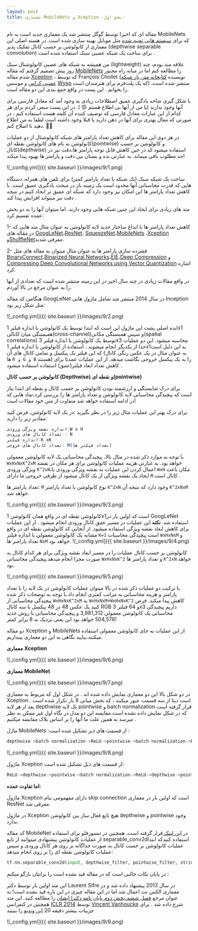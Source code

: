 ```yaml
---
layout: post
title: معماری MobileNets و Xception -بخش اول-
---
```

مقاله ای که اخیرا توسط گوگل منتشر شد یک معماری جدید است به نام MobileNets که برای [سیستم هایی تعبیه شده](https://en.wikipedia.org/wiki/Embedded_system) مثل موبایل بهینه سازی شده است. در هسته اصلی این معماری از کانولوشن بر حسب کانال تفکیک پذیر (depthwise separable convolution) برای ساخت یک شبکه عصبی سبک استفاده شده است .

من همیشه به شبکه های عصبی کانولوشنال سبک (lightweight) علاقه مند بودم، چند روز پیش تصمیم گرفتم که مقاله [MobileNets](https://arxiv.org/abs/1704.04861) را مطالعه کنم اما در میانه راه مجبور شدم مقاله [Xception](https://arxiv.org/abs/1610.02357) ، که توسط François Chollet (نویسنده [کتابخانه متن باز شبکه عصبی کراس](https://en.wikipedia.org/wiki/Keras) و موسس [Wysp](https://www.wysp.ws/) که یک پلت‌فرم برای هنرمندان است) منتشر شده است، را بخوانم . این پست در واقع جمع بندی این دو مقاله است.

 با شکل گیری شاخه یادگیری عمیق اصطلاحات زیادی به وجود آمد که معادل فارسی برای آنها وجود ندارند (یا من از آنها بی اطلاع هستم 😟 ). در این پست سعی کردم برای هر کدام از این عبارات معادل فارسی که توصیف کننده آن کلمه هست استفاده کنم ، در صورتی که معال بهتری برای آنها در ذهن دارید یا قبلا وجود داشته است لطفا به من اطلاع دهید تا اصلاح کنم. 👌🏻

در هر دوی این مقاله برای کاهش تعداد پارامتر های شبکه کانولوشنال از دو عملیات کانولوشن به نام های کانولوشن نقطه ای(pointwise) و کانولوشن بر حسب کانال(depthwise) استفاده میشود که در حین کاهش قابل توجه پارامتر ها،دقت نیز در حد مطلوب باقی میماند. به عبارتی بده و بستان بین دقت و پارامتر ها بهبود پیدا میکند!

![_config.yml]({{ site.baseurl }}/images/9/1.png)

ساخت یک شبکه سبک (یک شبکه با تعداد پارامتر کمتر) برای تلفن های همراه، دستگاه هایی که قدرت محاسباتی آنها محدود است یک زمینه باز در مبحث یادگیری عمیق است. با کاهش تعداد پارامتر ها این امکان نیز وجود دارد که شبکه ای عمیق تر ایجاد کنیم در نتیجه دقت نیز میتواند افزایش پیدا کند .  

متد های زیادی برای ایجاد این چنین شبکه هایی وجود دارند، اما میتوان آنها را به دو بخش عمده تقسیم کرد: 

1-	کاهش تعداد پارامتر ها با ابداع ساختار جدید لایه کانولوشن 
به عنوان مثال متد هایی که در مقاله های [GoogLeNet](https://arxiv.org/abs/1409.4842)،[ResNet](https://arxiv.org/abs/1512.03385)، [SqueezeNet](https://arxiv.org/abs/1602.07360)،[MobileNets](https://arxiv.org/abs/1704.04861) ،[Xception](https://arxiv.org/abs/1704.04861) و[ShuffleNet](https://arxiv.org/pdf/1707.01083.pdf)معرفی شدند.

2-	فشرده سازی پارامتر ها
به عنوان مثال میتوان به مقاله های مثل [BinaryConnect](https://arxiv.org/abs/1511.00363)،[Binarized Neural Networks](https://arxiv.org/abs/1602.02830)،[EIE](https://arxiv.org/abs/1602.01528)،[Deep Compression](https://arxiv.org/abs/1510.00149) و [Compressing Deep Convolutional Networks using Vector Quantization](https://arxiv.org/abs/1412.6115) اشاره کرد.

در واقع مقالات زیادی در چند سال اخیر در این زمینه منتشر شده است که تعدادی از آنها را به عنوان مرجع در بالا آوردم.

هنگامی که مقاله GoogLeNet در سال 2014 منتشر شد شامل ماژول هایی Inception مثل شکل زیر بود:

 ![_config.yml]({{ site.baseurl }}/images/9/2.png)

ایده اصلی پشت این ماژول این است که ابتدا توسط یک کانولوشن با اندازه فیلتر 1x1 همبستگی میان کانالی(cross-channel)و سپس همبستگی مکانی(spatial correlations) توسط یک کانولوشن یا اندازه فیلتر  3x3 محاسبه میشود. این دو عملیات جدا از یکدیگر انجام میشوند ، استفاده از کانولوشن با اندازه فیلتر  1x1به این دلیل است که این فیلتر یک پیکسل و تمامی کانال های آن (به عنوان مثال در یک عکس رنگی کانال ها `R و G و B` هستند) را به یک پیکسل خروجی نگاشت میدهد. از این عملیات عمدتا برای کاهش تعداد ابعاد فیلتر(عمق) استفاده استفاده میشود .

**کانولوشن بر حسب کانال (Depthwise) و نقطه ای(pointwise)**

برای درک شایستگی و ارزشمند بودن کانولوشن بر حسب کانال و نقطه ای ابتدا نیاز است که پیچیدگی محاسباتی لایه کانولوشن و تعداد پارامتر ها را بررسی کرد.نماد هایی که در ادامه استفاده خواهد شد متفاوت از متن خود مقالات است!

برای درک بهتر این عملیات مثال زیر را در نظر بگیرید :در یک لایه کانولوشن، فرض کنید مقادیر زیر را دارید:

```javascript
اندازه نقشه ویژگی ورودی:W x H
تعداد کانال های ورودی : N
اندازه فیلتر:K xK
تعداد کانال های خروجی: M(تعداد فیلتر ها)
```

با توجه به موارد ذکر شده در مثال بالا، پیچیدگی محاسباتی یک لایه کانولوشن معمولی
  `WxHxNxK^2xM` خواهد بود. به عبارتی هزینه عملیات کانولوشن برای هر مکان در  نقشه ویژگی ورودی `K^2xN`،اعمال کردن این عملیات به  نقشه ویژگی ورودی با `WxH` مکان باعث ایجاد یک نقشه ویژگی از یک کانال میشود از طرفی خروجی ما دارای `M` کانال است .

تعداد پارامتر ها: `M` نوع کانولوشن با تعداد پارامتر `K^2xN`  وجود دارد که نتیجه آن `K^2xNxM` خواهد شد.

![_config.yml]({{ site.baseurl }}/images/9/3.png)

کانولوشن نقطه ای در واقع همان کانولوشن  1x1است که اولین بار در GoogLeNet استفاده شد. **نکته** این عملیات در مسیر عمق کانال ورودی انجام میشود . از این عملیات برای کاهش ابعاد نقشه ویژگی استفاده میشود. از آنجایی که کانولوشن نقطه ای در واقع مشابه یک کانولوشن معمولی با اندازه فیلتر `K=1` است پیچیدگی محاسبات `WxHxNxM` و تعداد پارامتر ها `NxM` خواهد بود.
![_config.yml]({{ site.baseurl }}/images/9/4.png)

کانولوشن بر حسب کانال عملیات را در مسیر ابعاد نقشه ویژگی  برای هر کدام کانال  به صورت مجزا انجام میدهد.پیچیدگی محاسباتی `WxHxNxK^2` و تعداد پارامتر ها `K^2xN` خواهد بود.

![_config.yml]({{ site.baseurl }}/images/9/5.png)

با ترکیب دو عملیات ذکر شده در بالا میتوان عملیات کانولوشن در یک لایه را با تعداد پارامتر و هزینه محاسباتی به مراتب کمتری انجام داد.با توجه به توضحات ذکر شده پیچیدگی محاسباتی از `WxHxNxK^2xM` به `WxHxNxM+WxHxNxK^2` کاهش پیدا میکند. فرض کنید یک عکس 48 در 48 پیکسل با سه کانال RGB و 64 فیلتر 3x3 داریم پیچیدگی محاسباتی یک کانولوشن معمولی 3,981,312 و پیچیدگی محاسباتی با روش جدید 504,576 خواهد بود این یعنی نزدیک به 8 برابر کمتر!

دو مقاله Xception و MobileNets از این عملیات به جای کانولوشن معمولی استفاده میکنند.بیایید نگاهی به این دو معماری بیندازیم.

**معماری Xception**

![_config.yml]({{ site.baseurl }}/images/9/6.png)

**معماری MobileNet**

![_config.yml]({{ site.baseurl }}/images/9/7.png)

در دو شکل بالا این دو معماری نمایش داده شده اند . در شکل اول که مربوط به معماری Xception است دیتا از سه قسمت عبور میکنند ، که بخش میانی 8 بار تکرار شده است . بعد از هر لایه depthwise یک لایه pointwise و batch normalization قرار گرفته است که در شکل نمایش داده نشده است.مقایسه این دو مدل در نگاه اول غیر ممکن به نظر میرسد به همین علت ما آنها را بر اساس بلاک مقایسه میکنیم .

ماژل MobileNets :از قسمت های ذیر تشکیل شده است :

```python
depthwise->batch normalization->ReLU->pointwise->batch normalization->ReLU
```

![_config.yml]({{ site.baseurl }}/images/9/8.png)


ماژول Xception  از قسمت های ذیل تشکیل شده است:

```python
ReLU->depthwise->pointwise->batch normalization->ReLU->depthwise->pointwise->batch normalization->ReLU->depthwise->pointwise->batch normalization+identity mapping
```

**اما تفاوت عمده:**

ماژول Xception  دارای مفهمومی بنام skip connection است که اولین بار در معماری ResNet معرفی شد. 

در ماژول Xception  هیچ تابع فعال ساز بین کانولوشن depthwise  و pointwise  وجود ندارد.

کد مقاله MobileNet در [این لینک ](https://github.com/lyk125/MobileNet-1) قرار گرفته است، همچنین در تنسورفلو برای استفاده از عملیات کانولوشن پیشنهادی میتوانید از تابع separable_conv2dاستفاده کنیدکه ابتدا عملیات کانولوشن بر حسب کانال به صورت جداگانه بر روی هر کانال ورودی و سپس عملیات کانولوشن نقطه ای را بر روی انجام میدهد:

```python
tf.nn.separable_conv2d(input, depthwise_filter, pointwise_filter, strides, padding, rate=None, name=None)
```

در پایان نکات جالبی است که در مقاله قید نشده است را برایتان بازگو میکنم :

این متد اولین بار توسط دکتر Laurent Sifre در سال 2013 پیشنهاد داده شد و در معماری الکس نت اعمال شد اما در این مقاله چیزی در این باره قید نشده است! به عنوان مرجع [فصل ششم،بخش دوم پایان نامه دکترا ایشان](http://www.di.ens.fr/data/publications/papers/phd_sifre.pdf) را مطالعه کنید. این متد همچنین در کنفرانس [ICLR 2014](https://sites.google.com/site/representationlearning2014/) توسط [Vincent Vanhoucke](https://research.google.com/pubs/VincentVanhoucke.html) شرح داده شد . برای جزییات بیشتر دقیقه 20 [این ویدیو](https://youtu.be/VhLe-u0M1a8?t=1213) را ببینید

![_config.yml]({{ site.baseurl }}/images/9/9.png)
